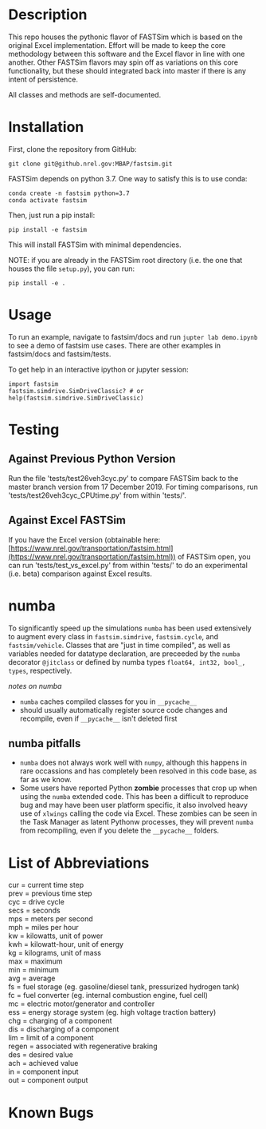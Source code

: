 # Description
This repo houses the pythonic flavor of FASTSim which is based on the original Excel implementation. Effort will be made to keep the core methodology between this software and the Excel flavor in line with one another. Other FASTSim flavors may spin off as variations on this core functionality, but these should integrated back into master if there is any intent of persistence.

All classes and methods are self-documented.  

# Installation
First, clone the repository from GitHub:

    git clone git@github.nrel.gov:MBAP/fastsim.git
    
FASTSim depends on python 3.7. One way to satisfy this is to use conda:

    conda create -n fastsim python=3.7
    conda activate fastsim
    
Then, just run a pip install:

    pip install -e fastsim 
    
This will install FASTSim with minimal dependencies.

NOTE: if you are already in the FASTSim root directory (i.e. the one that houses the file `setup.py`), you can run:

    pip install -e .

# Usage
To run an example, navigate to fastsim/docs and run `jupter lab demo.ipynb` to see a demo of fastsim use cases. There are other examples in fastsim/docs and fastsim/tests.  

To get help in an interactive ipython or jupyter session:  
```
import fastsim
fastsim.simdrive.SimDriveClassic? # or
help(fastsim.simdrive.SimDriveClassic)
```

# Testing

## Against Previous Python Version
Run the file 'tests/test26veh3cyc.py' to compare FASTSim back to the master branch version from 17 December 2019.  For timing comparisons, run 'tests/test26veh3cyc_CPUtime.py' from within 'tests/'.  

## Against Excel FASTSim
If you have the Excel version (obtainable here: [https://www.nrel.gov/transportation/fastsim.html](https://www.nrel.gov/transportation/fastsim.html)) of FASTSim open, you can run 'tests/test_vs_excel.py' from within 'tests/' to do an experimental (i.e. beta) comparison against Excel results.  

# numba
To significantly speed up the simulations `numba` has been used extensively to augment every class in `fastsim.simdrive`, `fastsim.cycle`, and `fastsim/vehicle`. Classes that are "just in time compiled", as well as variables needed for datatype declaration, are preceeded by the `numba` decorator `@jitclass` or defined by numba types `float64, int32, bool_, types`, respectively.

*notes on numba*
- `numba` caches compiled classes for you in `__pycache__`
- should usually automatically register source code changes and recompile, even if `__pycache__` isn't deleted first

## numba pitfalls
- `numba` does not always work well with `numpy`, although this happens in rare occassions and has completely been resolved in this code base, as far as we know.
- Some users have reported Python __zombie__ processes that crop up when using the `numba` extended code. This has been a difficult to reproduce bug and may have been user platform specific, it also involved heavy use of `xlwings` calling the code via Excel. These zombies can be seen in the Task Manager as latent Pythonw processes, they will prevent `numba` from recompiling, even if you delete the `__pycache__` folders.

# List of Abbreviations
cur = current time step  
prev = previous time step  
cyc = drive cycle  
secs = seconds  
mps = meters per second  
mph = miles per hour  
kw = kilowatts, unit of power  
kwh = kilowatt-hour, unit of energy  
kg = kilograms, unit of mass  
max = maximum  
min = minimum  
avg = average  
fs = fuel storage (eg. gasoline/diesel tank, pressurized hydrogen tank)  
fc = fuel converter (eg. internal combustion engine, fuel cell)  
mc = electric motor/generator and controller  
ess = energy storage system (eg. high voltage traction battery)  
chg = charging of a component  
dis = discharging of a component  
lim = limit of a component  
regen = associated with regenerative braking  
des = desired value  
ach = achieved value  
in = component input  
out = component output  

# Known Bugs

